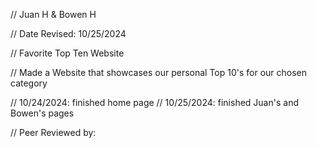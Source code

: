 // Juan H & Bowen H

 // Date Revised: 10/25/2024

 // Favorite Top Ten Website

 // Made a Website that showcases our personal Top 10's for our chosen category 

 // 10/24/2024: finished home page
 // 10/25/2024: finished Juan's and Bowen's pages

// Peer Reviewed by:
